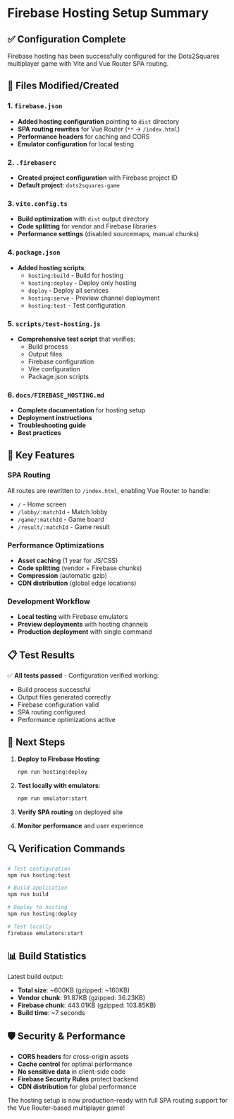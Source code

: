 # Firebase Hosting Setup Summary

## ✅ Configuration Complete

Firebase hosting has been successfully configured for the Dots2Squares multiplayer game with Vite and Vue Router SPA routing.

## 🔧 Files Modified/Created

### 1. `firebase.json`
- **Added hosting configuration** pointing to `dist` directory
- **SPA routing rewrites** for Vue Router (`**` → `/index.html`)
- **Performance headers** for caching and CORS
- **Emulator configuration** for local testing

### 2. `.firebaserc`
- **Created project configuration** with Firebase project ID
- **Default project**: `dots2squares-game`

### 3. `vite.config.ts`
- **Build optimization** with `dist` output directory
- **Code splitting** for vendor and Firebase libraries
- **Performance settings** (disabled sourcemaps, manual chunks)

### 4. `package.json`
- **Added hosting scripts**:
  - `hosting:build` - Build for hosting
  - `hosting:deploy` - Deploy only hosting
  - `deploy` - Deploy all services
  - `hosting:serve` - Preview channel deployment
  - `hosting:test` - Test configuration

### 5. `scripts/test-hosting.js`
- **Comprehensive test script** that verifies:
  - Build process
  - Output files
  - Firebase configuration
  - Vite configuration
  - Package.json scripts

### 6. `docs/FIREBASE_HOSTING.md`
- **Complete documentation** for hosting setup
- **Deployment instructions**
- **Troubleshooting guide**
- **Best practices**

## 🚀 Key Features

### SPA Routing
All routes are rewritten to `/index.html`, enabling Vue Router to handle:
- `/` - Home screen
- `/lobby/:matchId` - Match lobby  
- `/game/:matchId` - Game board
- `/result/:matchId` - Game result

### Performance Optimizations
- **Asset caching** (1 year for JS/CSS)
- **Code splitting** (vendor + Firebase chunks)
- **Compression** (automatic gzip)
- **CDN distribution** (global edge locations)

### Development Workflow
- **Local testing** with Firebase emulators
- **Preview deployments** with hosting channels
- **Production deployment** with single command

## 📋 Test Results

✅ **All tests passed** - Configuration verified working:
- Build process successful
- Output files generated correctly
- Firebase configuration valid
- SPA routing configured
- Performance optimizations active

## 🎯 Next Steps

1. **Deploy to Firebase Hosting**:
   ```bash
   npm run hosting:deploy
   ```

2. **Test locally with emulators**:
   ```bash
   npm run emulator:start
   ```

3. **Verify SPA routing** on deployed site

4. **Monitor performance** and user experience

## 🔍 Verification Commands

```bash
# Test configuration
npm run hosting:test

# Build application
npm run build

# Deploy to hosting
npm run hosting:deploy

# Test locally
firebase emulators:start
```

## 📊 Build Statistics

Latest build output:
- **Total size**: ~600KB (gzipped: ~160KB)
- **Vendor chunk**: 91.87KB (gzipped: 36.23KB)
- **Firebase chunk**: 443.01KB (gzipped: 103.85KB)
- **Build time**: ~7 seconds

## 🛡️ Security & Performance

- **CORS headers** for cross-origin assets
- **Cache control** for optimal performance
- **No sensitive data** in client-side code
- **Firebase Security Rules** protect backend
- **CDN distribution** for global performance

The hosting setup is now production-ready with full SPA routing support for the Vue Router-based multiplayer game! 